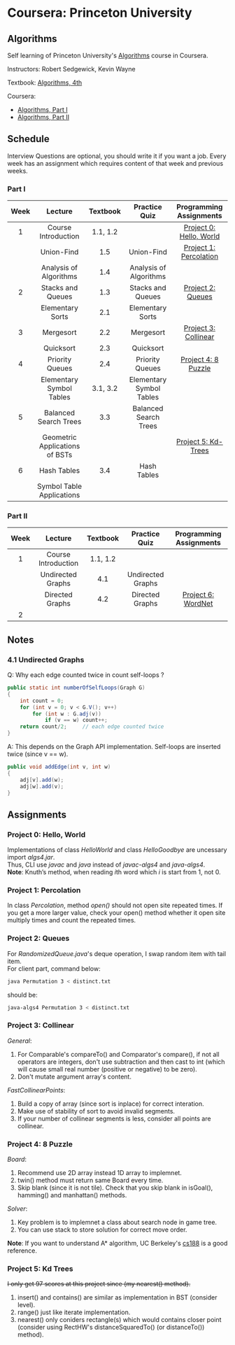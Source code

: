 # Coursera: Princeton University
## Algorithms 

Self learning of Princeton University's [Algorithms][algs4] course in Coursera.

Instructors: Robert Sedgewick, Kevin Wayne      

Textbook: [Algorithms, 4th][algs4]     

Coursera: 
- [Algorithms, Part I][part1]
- [Algorithms, Part II][part2]    


## Schedule

Interview Questions are optional, you should write it if you want a job.
Every week has an assignment which requires content of that week and previous weeks.   

### Part I
| Week | Lecture | Textbook | Practice Quiz | Programming Assignments |
| :--: | :-----: | :------: | :-----------------: | :---------: |
| 1 | Course Introduction      | 1.1, 1.2 |              | [Project 0: Hello, World][hello] |
|   | Union-Find               | 1.5 | Union-Find        | [Project 1: Percolation][percolation] |
|   | Analysis of Algorithms   | 1.4 | Analysis of Algorithms |  |
| 2 | Stacks and Queues        | 1.3 | Stacks and Queues | [Project 2: Queues][queues] |
|   | Elementary Sorts         | 2.1 | Elementary Sorts  |  |
| 3 | Mergesort                | 2.2 | Mergesort         | [Project 3: Collinear][collinear] |
|   | Quicksort                | 2.3 | Quicksort         |  |
| 4 | Priority Queues          | 2.4 | Priority Queues   | [Project 4: 8 Puzzle][8-puzzle] |
|   | Elementary Symbol Tables | 3.1, 3.2 | Elementary Symbol Tables |  |
| 5 | Balanced Search Trees    | 3.3 | Balanced Search Trees |  |
|   | Geometric Applications of BSTs|  |                 | [Project 5: Kd-Trees][kdtree] |
| 6 | Hash Tables              | 3.4 | Hash Tables       |  |
|   | Symbol Table Applications |     |                   |  |

### Part II
| Week | Lecture | Textbook | Practice Quiz | Programming Assignments |
| :--: | :-----: | :------: | :-----------: | :---------------------: |
| 1 | Course Introduction      | 1.1, 1.2 |              |  |
|   | Undirected Graphs        | 4.1 | Undirected Graphs |  |
|   | Directed Graphs          | 4.2 | Directed Graphs   | [Project 6: WordNet][wordnet] |
| 2 |  |  |  |  |


## Notes

### 4.1 Undirected Graphs
Q: Why each edge counted twice in count self-loops ?
```Java
public static int numberOfSelfLoops(Graph G)
{
    int count = 0;
    for (int v = 0; v < G.V(); v++)
        for (int w : G.adj(v))
            if (v == w) count++;
    return count/2;     // each edge counted twice
}
```

A: This depends on the Graph API implementation. 
Self-loops are inserted twice (since v == w).

```Java
public void addEdge(int v, int w)
{
    adj[v].add(w);
    adj[w].add(v);
}
```


## Assignments

### Project 0: Hello, World    
Implementations of class *HelloWorld* and class *HelloGoodbye* are uncessary import *algs4.jar*.   
Thus, CLI use *javac* and *java* instead of *javac-algs4* and *java-algs4*.   
**Note**: Knuth’s method, when reading *i*th word which *i* is start from 1, not 0.

### Project 1: Percolation    
In class *Percolation*, method *open()* should not open site repeated times.
If you get a more larger value, check your open() method whether it open site multiply times
and count the repeated times.

### Project 2: Queues    
For *RandomizedQueue.java*'s deque operation, I swap random item with tail item.     
For client part, command below:
```bash
java Permutation 3 < distinct.txt
```
should be:
```bash
java-algs4 Permutation 3 < distinct.txt
```

### Project 3: Collinear    
*General*:
1. For Comparable's compareTo() and Comparator's compare(), if not all operators
are integers, don't use subtraction and then cast to int (which will cause 
small real number (positive or negative) to be zero).    
2. Don't mutate argument array's content.   

*FastCollinearPoints*:
1. Build a copy of array (since sort is inplace) for correct interation.     
2. Make use of stability of sort to avoid invalid segments.   
3. If your number of collinear segments is less, consider all points are collinear.     
 
### Project 4: 8 Puzzle      
*Board*:       
1. Recommend use 2D array instead 1D array to implemnet.     
2. twin() method must return same Board every time.     
3. Skip blank (since it is not tile). Check that you skip blank in isGoal(),  hamming() and manhattan() methods.

*Solver*:     
1. Key problem is to implemnet a class about search node in game tree.  
2. You can use stack to store solution for correct move order.     

**Note**: If you want to understand A* algorithm, UC Berkeley's [cs188][cs188] is a good reference.

### Project 5: Kd Trees    
~~I only get 97 scores at this project since (my nearest() method).~~
1. insert() and contains() are similar as implementation in BST (consider level).    
2. range() just like iterate implementation.    
3. nearest() only coniders rectangle(s) which would contains closer point (consider 
using RectHW's distanceSquaredTo() (or distanceTo()) method). 



[algs4]: https://algs4.cs.princeton.edu/   
[cs188]: https://inst.eecs.berkeley.edu/~cs188/
[part1]: https://www.coursera.org/learn/algorithms-part1   
[part2]: https://www.coursera.org/learn/algorithms-part2   
[hello]: https://coursera.cs.princeton.edu/algs4/assignments/hello/specification.php   
[percolation]: https://coursera.cs.princeton.edu/algs4/assignments/percolation/specification.php   
[queues]: https://coursera.cs.princeton.edu/algs4/assignments/queues/specification.php   
[collinear]: https://coursera.cs.princeton.edu/algs4/assignments/collinear/specification.php   
[8-puzzle]: https://coursera.cs.princeton.edu/algs4/assignments/8puzzle/specification.php
[kdtree]: https://coursera.cs.princeton.edu/algs4/assignments/kdtree/specification.php
[wordnet]: https://coursera.cs.princeton.edu/algs4/assignments/wordnet/specification.php
